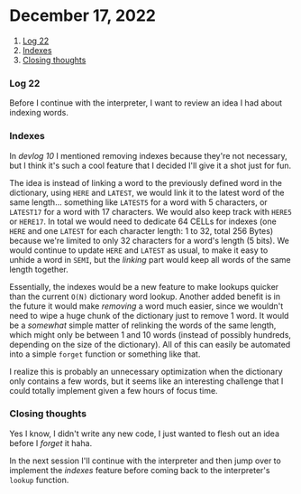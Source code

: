 # December 17, 2022

1. [Log 22](#log-22)
2. [Indexes](#indexes)
3. [Closing thoughts](#closing-thoughts)

### Log 22

Before I continue with the interpreter, I want to review an idea I had about indexing words.

### Indexes

In _devlog 10_ I mentioned removing indexes because they're not necessary, but I think it's such a cool feature that I decided I'll give it a shot just for fun.

The idea is instead of linking a word to the previously defined word in the dictionary, using `HERE` and `LATEST`, we would link it to the latest word of the same length... something like `LATEST5` for a word with 5 characters, or `LATEST17` for a word with 17 characters. We would also keep track with `HERE5` or `HERE17`. In total we would need to dedicate 64 CELLs for indexes (one `HERE` and one `LATEST` for each character length: 1 to 32, total 256 Bytes) because we're limited to only 32 characters for a word's length (5 bits). We would continue to update `HERE` and `LATEST` as usual, to make it easy to unhide a word in `SEMI`, but the _linking_ part would keep all words of the same length together.

Essentially, the indexes would be a new feature to make lookups quicker than the current `O(N)` dictionary word lookup. Another added benefit is in the future it would make _removing_ a word much easier, since we wouldn't need to wipe a huge chunk of the dictionary just to remove 1 word. It would be a _somewhat_ simple matter of relinking the words of the same length, which might only be between 1 and 10 words (instead of possibly hundreds, depending on the size of the dictionary). All of this can easily be automated into a simple `forget` function or something like that.

I realize this is probably an unnecessary optimization when the dictionary only contains a few words, but it seems like an interesting challenge that I could totally implement given a few hours of focus time.

### Closing thoughts

Yes I know, I didn't write any new code, I just wanted to flesh out an idea before I _forget_ it haha.

In the next session I'll continue with the interpreter and then jump over to implement the _indexes_ feature before coming back to the interpreter's `lookup` function.
